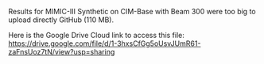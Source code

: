 Results for MIMIC-III Synthetic on CIM-Base with Beam 300 were too big to upload directly GitHub (110 MB).

Here is the Google Drive Cloud link to access this file:
https://drive.google.com/file/d/1-3hxsCfGg5oUsvJUmR61-zaFnsUoz7tN/view?usp=sharing
